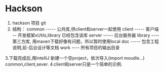 Hackson
=======
1. hackson 项目 git
2. 结构：
      common ----- 公共库,供client和server一起使用
      client ----- 客户端 -- 开发框架xUtils,library 已经包含该库
      server ----- 后台服务器
      library ---- 第三方库, 用maven下载好像有问题，所以暂时使用local
      doc ----- 包含工程说明,前-后台设计等文档
      work ---- 所有项目的输出目录

3.下载完成后,用IntelliJ 新建一个空project，依次导入(import moudle...) common,client,sever.
4.client和server只是一个简单的示例.


